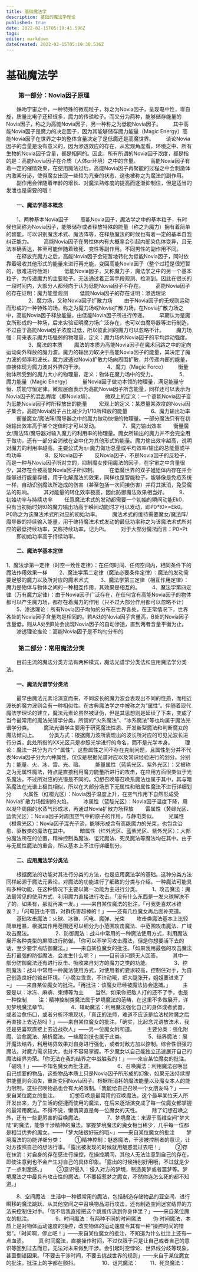 ```yaml
---
title: 基础魔法学
description: 基础的魔法学理论
published: true
date: 2022-02-15T05:19:41.596Z
tags: 
editor: markdown
dateCreated: 2022-02-15T05:19:38.536Z
---
```


# 基础魔法学
### 　　第一部分：Novia因子原理
　　妹吻宇宙之中，一种特殊的微观粒子，称之为Novia因子，呈现电中性，零自旋，质量比电子还轻很多，魔力的传递粒子。而又分为两种，能够储存能量的Novia因子，称之为高能Novia因子，另一种称之为低能Novia因子。
　　其中高能Novia因子是魔力的决定因子，因为其能够储存魔力能量（Magic Energy）高能Novia因子在世界之中的整体含量决定了是低魔还是高魔世界。
　　谈论Novia因子的含量是没有意义的，因为渗透效应的存在，从宏观角度看，环境之中、所有生物的Novia因子含量，都是相同的。因此，所有所谓的Novia因子浓度，都是指的是：高能Novia因子在介质（人体or环境）之中的含量。
　　高能Novia因子有着一定的催情效果，在使用魔法过后，高能Novia因子再聚能的过程之中会刺激体内激素分泌，使得魔女出现一些较为亢奋的状态，这也被称之为魔法的副作用。
　　副作用会伴随着年龄的增长、对魔法熟练度的提高而逐渐抑制住，但是适当的发泄也是需要的哦！
#### 　　一、魔法学基本概念
　　1、两种基本Novia因子
　　高能Novia因子，魔法学之中的基本粒子，有时候也简称为Novia因子，能够储存或者释放特殊的能量（称之为魔力）拥有着简单的智能，可以识别魔法术式、魔法阵等，在释放魔法的时候也有着一定的基本自我纠正能力。
　　高能Novia因子在男性体内有大概率会引起内部染色体变异，且无法准确表达，甚至可能伴随着致死、变性等副作用。不同男性的副作用不同。
　　在释放完魔力之后，高能Novia因子会短暂地转化为低能Novia因子，同时依靠着吸收其他形式的能量来进行再充能，变回高能Novia因子（整个过程是很短暂的，很难进行检测）
　　低能Novia因子，又称魔力子，魔法学之中的另一个基本粒子，为传递魔力的主要粒子。无法通过着正常手段观测、检测到。因此在很长的一段时间内，大部分人都倾向于认为低能Novia因子不存在。
　　高能Novia因子的存在证明：魔力能量观测
　　低能Novia因子的存在证明：渗透理论
　　
　　2、魔力场，又称Novia因子扩散力场
　　由于Novia因子的无规则运动而形成的一种特殊的场，称之为魔力场或Novia扩散力场，在Novia扩散力场之中，高能Novia因子释放能量，由低能Novia因子所进行传递。
　　早期认为是魔女所形成的一种场，后来实验证明魔力场广泛存在，也可以由魔导器等进行制造，不过由于高能Novia因子浓度过低，所以彼此间的魔力可以忽略不计。
　　魔力场强：用来表示魔力场强弱的物理量，定义：魔力场内Novia因子的平均运动强度。
　　
　　3、魔法的本质
　　魔法的本质为高能Novia因子在魔术回路之中的定向运动向外释放的魔力波。魔力的输出力取决于高能Novia因子的能量，其决定了魔力波的频率和波长。魔力波通过Novia扩散力场向周围扩散，并传递内部的能量，直接体现为魔力波对外界的干涉。
　　
　　4、魔力（Magic Force）
　　衡量物体所受到的魔力大小的物理量，定义：物体在魔力场中的受力。
　　
　　5、魔力能量（Magic Energy）
　　量Novia因子做功本领的物理量，满足能量守恒、质能守恒定律。微观层面表示为高能Novia因子所含能量，同样还可以表示为Novia因子的混乱程度（即Novia熵）。
　　微观上的定义：一个高能Novia因子变为低能Novia因子时所释放出的能量
　　宏观上的定义：某质量某浓度的Novia因子集合，高能Novia因子占比减少为1/10所释放的能量
　　
　　6、魔力输出功率
　　衡量魔女/魔法阵/魔导器之中的魔力做功快慢的物理量。一部分魔法只有在初始输出效率高于某个定值时才可以发动。
　　
　　7、魔力输出效率
　　衡量魔女/魔法阵/魔导器对输入魔力的利用率的物理量。魔女所输出的魔力并不会完全用于做功，还有一部分会消散在空中化为其他形式的能量。魔力输出效率越高，说明对魔力的利用率越高。主要公式为η=魔力做功总量或平均效率/输出的总能量或平均功率
　　
　　8、反Novia因子
　　反Novia因子，不是Novia因子的反粒子，而是一种与Novia因子所对立的，抑制魔女使用魔法的因子，在宇宙之中含量很少，其存在会被高能Novia因子所抑制。
　　在低魔世界的双子姐姐体内存在并会能够进行能量存储，用于化解魔法的效果，同样也是智能粒子。能够像是免疫系统一样，自动识别魔法所造成的伤害（甚至包括一次间接伤害）并将其抵消，免受魔法的影响。
　　其对能量的转化效率极高，因此防御魔法效果相当好。
　　9、初始功率与持续功率
　　任意魔法术式的发动都需要一个初始的瞬间动能Ek0，只有当初始时刻t0的魔力输出功高于瞬间动能时才可以发动，即P0*t0>=Ek0。P0称之为该魔法术式所对应的初始功率。
　　魔法术式的维持需要魔女/魔法阵/魔导器的持续输入能量，用于维持魔法术式发动的最低功率称之为该魔法术式所对应的最低持续功率，又称持续功率，记为Pt。
　　对于大部分魔法而言：P0>Pt
　　即初始功率高于持续功率。
　　
#### 　　二、魔法学基本定律
   1、魔法学第一定律（时空一致性定律）：在任何时间、任何空间内，相同条件下的魔法作用效果一样
　　2、魔法学第二定律（魔法必要条件定律）：魔法的发动需要足够的魔力以及所对应的魔术术式
　　3、魔法学第三定律（相互作用定律）：魔力是物体与物体之间的一种相互作用，其效果是相互的。
　　4、魔法学第四定律（万有魔力定律）：由于Novia因子广泛存在，在任何含有高能Novia因子的物体都可以产生魔力场，都存在着魔力的作用（只不过大部分作用都可以忽略不计）
　　5、渗透理论：所有Novia因子均匀的分布在世界各处，在正常情况下，世界各处的Novia因子含量均是相同的。若A处的Novia因子含量高，B处的Novia因子含量低，则从A处到B处会出现Novia因子的自动渗透，直到两者含量平衡为止。
　　渗透理论推论：高能Novia因子是不均匀分布的
　　

### 　　第二部分：常用魔法分类
　　目前主流的魔法分类方法有两种模式，魔法光谱学分类法和应用魔法学分类法。
#### 　　一、魔法光谱学分类法
　　最早由魔法元素论演变而来，不同波长的魔力波会表现出不同的性质，而相近波长的魔力波则会有一种相似性。在古典魔法学之中被称之为“属性”。伴随着现代魔法学理论的建立，魔法元素论虽然被证伪，但是其思想则是延续了下来，变成了当今最常用的魔法光谱学分类。所谓的“火系魔法”、“冰系魔法”等也均属于魔法光谱学分类。
　　魔法光谱学主要用于研究魔法性质、开发新型魔法和判断魔女的魔法倾向上。
　　分类方式：根据魔力波所表现出的波长所对应的可见光波长进行分类。此处所指的XX光区只是参照光学进行的命名，而不是光学本身。
　　理论：魔法一共分为六个“属性”，这些属性之间不存在克制问题，且属性划分并不代表Novia因子分为六种属性，仅仅是根据光谱对应以及常识经验进行的划分。分别为：能量、火、冰、雷、光、暗。
　　能量属性（蓝紫光区、紫外光区）：又被称之为无属性魔法，特点是直接利用魔力能量所进行的攻击，在应用方面很类似于光系魔法，不过所对应的光谱是不同的。幻想召唤等召唤系魔法也属于其中，其与暗系魔法在光谱上极其相似，所以在大部分场景下无属性和暗属性魔法不进行详细划分
　　火属性（红橙光区）：Novia因子温度上升，在空气作用下自然形成受Novia扩散力场控制的火焰。
　　冰属性（蓝靛光区）：Novia因子温度下降，用以凝华周围的水蒸气形成冰，再通过Novia扩散力场释放
　　雷属性（黄绿光区、蓝紫光区）：Novia因子对周围空气中的原子的作用，与静电类似。
　　光属性（橙黄光区）：Novia因子混光子流，能够形成含有高能魔力的光束，也包含治愈、驱散类的魔法在其中。
　　暗属性（红外光区、蓝紫光区、紫外光区）：大部分魔法所在的位置，精神控制类魔法、诅咒魔法、死灵魔法等魔法均在其中。由于与无属性魔法的重合，所以基本上不进行详细划分。

#### 　　二、应用魔法学分类法
　　根据魔法的功能对其进行分类的方法，也是应用魔法学的基础。这种分类方法同样起源于魔法元素论，对魔法的功能进行了细致的分类与介绍。一种魔法可能具有多种功能，在这种情况下主要以第一功能为主进行分类。
　　1、攻击魔法：魔法最常见的使用方式，利用魔力直接进行攻击。「没有什么东西是一发火球解决不了的，如果有，那就再来一发。」——来自某位魔法的批注。「可我更喜欢冰锥诶？」「闪电链也不错，对群伤害超棒的！」——还有几位魔女再后面补充道。
　　基础攻击魔法：火球、冰锥、闪电、魔弹、光束
　　攻击类魔法基本上比较简单粗暴，根据其作用范围还可以细分为小范围攻击魔法、中范围攻击魔法、广域攻击魔法。
　　
　　2、防御魔法：战斗中常用的一种魔法使用方式，利用魔法展开各种类型的屏障进行防御。「你可以不学习攻击魔法，但是你想要活下去的话，至少要学点防御魔法。」——来自某位魔女的批注。「如果我用最强的攻击魔法去打最强的防御魔法，会发生什么呢？」——目前该问题无人回答。
　　其中一部分防御魔法还有进行反击、吸收来自对方的魔力之类的功能。
　　
　　3、控制魔法：战斗中常用一种魔法使用方式，对使用者的要求较高，控制住对手，为自己创造良好的输出环境。「小魔女乖乖，不许动哦，把大腿张开，姐姐要进来了~」 ——来自某位魔女的批注。「再批注：该魔女已经被魔法协会逮捕。」
　　主要是以：冰冻、麻痹、束缚等为主
　　当然，如果你把敌人打的还不了手，也是一种控制
　　注：精神控制类魔法属于梦境魔法的范畴，在这里不多做展开，详见梦境魔法章节。
　　
　　4、辅助魔法：利用魔法强化自己的身体或者武器，或者治愈伤口，或者分析环境现状。「真正的法师，难道不应该是给法杖附魔之后再直接上去近战吗？」——来自某位魔女的批注。「确实，比起念咒语放法术，我还是更喜欢直接上去近战砍人」——另一位魔女附和道。
　　主要分类：强化附魔、治愈魔法、解析魔法。一些魔剑技也属于此类。
　　
　　5、结界魔法：展开魔法结界，利用结界效果对自身进行强化，或者对敌方加以控制。综合性很强的魔法，对魔力需求较大，也并不容易掌握。不少魔女以自己能独立迅速展开自己的魔法结界为荣。「你无法在我的结界之中战胜我的！」——来自某位魔女的批注。「破晓！」——不知名魔女再批注道。
　　
　　6、召唤魔法：利用魔法召唤出自己想要的物品，这些物品本质上只是Novia因子所形成的幻象，如果无法持续提供能量则会消失，重新变回Novia因子。根据所消耗的魔法能量以及魔女本人的能力限制，这些召唤物品也会有大的限制。「我能给自己召唤一个女朋友吗？」——来自某位魔女的批注。
　　幻想召唤是最常用的召唤魔法，这个最早某位天人所开发出来，为了生活的便捷而使用的魔法，在后来逐渐演变成了每一位魔女都掌握的最常用魔法。不得不说，懒惰简直是每一位魔女的天性。
　　除了幻想召唤之外，还有一些更厉害的召唤魔法。
　　
　　7、梦境魔法：来源于高维空间“梦大陆”的魔法，能够干涉精神的魔法，掌握梦境魔法的魔女相当稀少，几乎每一位都是相当优秀的魔女。——「梦大陆很好玩的哦~」——来自某位魔女的批注
　　梦境魔法的功能详细分类：
　　①精神控制：魅惑魔法，干涉被控制者的意识，让对方按照自己的想法行事。「露出被发现的时候就用魅惑混过去吧！」
　　②存在抹消：对自身的存在感进行操控，在操控期间，其他人无法注意到自己的存在，即使注意到也不会产生对自己的具体印象。「露出的时候特别好用哦，不过就是少了一点刺激感。」
　　③意识侵入：侵入对方的梦境，制造美梦或者噩梦等。梦境魔法之中最具有攻击性的魔法。「不要招惹梦之魔女，不然你连怎么死的都不知道。」

　　8、空间魔法：生活中一种很常用的魔法，包括制造存储物品的亚空间、进行瞬移的魔法跳跃、从其他空间之中召唤物品进行攻击，还有制造空间迷宫结界的方法来控制住对手。「信不信我直接把这个跳蛋传送到你身体里？」——来自某位魔女的批注。
　　
　　9、时间魔法：有两种不同的时间魔法
　　伪·时间魔法，本质上是对物体运动速度的操控，改变物体的运动速度令其有一种“操控时间的错觉”。「时间啊，停止吧！」——来自某位魔女的批注，不知道为什么批注上还有一点血渍。
　　真·时间魔法，直接操作时间，不过仅限于只是让自己或者自己的意识等回到过去而已，无法对未来做到干涉。会引起时空悖论、世界线分歧等现象，甚至倒错因果。「不要去干涉时间，不要去挑战世界的规则」——来自于某位魔女的批注，批注上的字都在颤抖。
　　
　　10、诅咒魔法：
　　11、死灵魔法：
　　